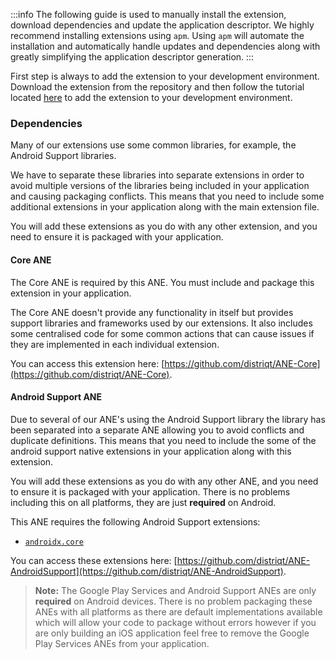 
:::info
The following guide is used to manually install the extension, download dependencies and update the application descriptor. We highly recommend installing extensions using `apm`. Using `apm` will automate the installation and automatically handle updates and dependencies along with greatly simplifying the application descriptor generation.
:::


First step is always to add the extension to your development environment. Download the extension from the repository and then follow the tutorial located [here](/docs/tutorials/getting-started) to add the extension to your development environment.



### Dependencies

Many of our extensions use some common libraries, for example, the Android Support libraries.

We have to separate these libraries into separate extensions in order to avoid multiple versions of the libraries being included in your application and causing packaging conflicts. This means that you need to include some additional extensions in your application along with the main extension file.

You will add these extensions as you do with any other extension, and you need to ensure it is packaged with your application.


#### Core ANE

The Core ANE is required by this ANE. You must include and package this extension in your application.

The Core ANE doesn't provide any functionality in itself but provides support libraries and frameworks used by our extensions.
It also includes some centralised code for some common actions that can cause issues if they are implemented in each individual extension.

You can access this extension here: [https://github.com/distriqt/ANE-Core](https://github.com/distriqt/ANE-Core).



#### Android Support ANE

Due to several of our ANE's using the Android Support library the library has been separated
into a separate ANE allowing you to avoid conflicts and duplicate definitions.
This means that you need to include the some of the android support native extensions in
your application along with this extension.

You will add these extensions as you do with any other ANE, and you need to ensure it is
packaged with your application. There is no problems including this on all platforms,
they are just **required** on Android.

This ANE requires the following Android Support extensions:

- [`androidx.core`](https://github.com/distriqt/ANE-AndroidSupport/raw/master/lib/androidx.core.ane)

You can access these extensions here: [https://github.com/distriqt/ANE-AndroidSupport](https://github.com/distriqt/ANE-AndroidSupport).

> **Note:** The Google Play Services and Android Support ANEs are only **required** on Android devices.
> There is no problem packaging these ANEs with all platforms as there are default implementations available which will allow your code to package without errors
> however if you are only building an iOS application feel free to remove the Google Play Services ANEs from your application.

